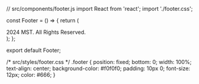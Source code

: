 // src/components/footer.js
import React from 'react';
import './footer.css';

const Footer = () => {
  return (
    <div className="footer">
      2024 MST. All Rights Reserved.
    </div>
  );
};

export default Footer;


/* src/styles/footer.css */
.footer {
  position: fixed;
  bottom: 0;
  width: 100%;
  text-align: center;
  background-color: #f0f0f0;
  padding: 10px 0;
  font-size: 12px;
  color: #666;
}

